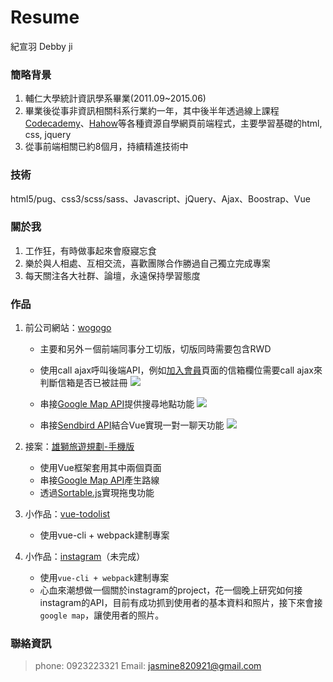 # Resume
紀宣羽 Debby ji

### 簡略背景
1. 輔仁大學統計資訊學系畢業(2011.09~2015.06)
2. 畢業後從事非資訊相關科系行業約一年，其中後半年透過線上課程 [Codecademy](https://www.codecademy.com/learn)、[Hahow](https://hahow.in/courses/56189df9df7b3d0b005c6639)等各種資源自學網頁前端程式，主要學習基礎的html, css, jquery
3. 從事前端相關已約8個月，持續精進技術中

### 技術
html5/pug、css3/scss/sass、Javascript、jQuery、Ajax、Boostrap、Vue

### 關於我
1. 工作狂，有時做事起來會廢寢忘食
2. 樂於與人相處、互相交流，喜歡團隊合作勝過自己獨立完成專案
3. 每天關注各大社群、論壇，永遠保持學習態度

### 作品
1. 前公司網站：[wogogo](https://www.wogogo.com/)
    - 主要和另外ㄧ個前端同事分工切版，切版同時需要包含RWD
    - 使用call ajax呼叫後端API，例如[加入會員](https://www.wogogo.com/register/register_mail)頁面的信箱欄位需要call ajax來判斷信箱是否已被註冊
    ![](https://i.imgur.com/gbMXDwO.png)

    - 串接[Google Map API](https://developers.google.com/maps/web/?hl=zh-tw)提供搜尋地點功能
    ![](https://i.imgur.com/fIEKbMD.png)

    - 串接[Sendbird API](https://sendbird.com/)結合Vue實現一對一聊天功能
    ![](https://i.imgur.com/cbg2slg.png)

2. 接案：[雄獅旅遊規劃-手機版](https://vimeo.com/237040945)
    - 使用Vue框架套用其中兩個頁面
    - 串接[Google Map API](https://developers.google.com/maps/web/?hl=zh-tw)產生路線
    - 透過[Sortable.js](https://github.com/RubaXa/Sortable)實現拖曳功能
3. 小作品：[vue-todolist](https://github.com/jijigo/vue-todolist)
    - 使用vue-cli + webpack建制專案
4. 小作品：[instagram](https://github.com/jijigo/instagram-map)（未完成）
    - 使用`vue-cli + webpack`建制專案
    - 心血來潮想做一個關於instagram的project，花一個晚上研究如何接instagram的API，目前有成功抓到使用者的基本資料和照片，接下來會接`google map`，讓使用者的照片。


### 聯絡資訊
> phone: 0923223321
> Email: jasmine820921@gmail.com
